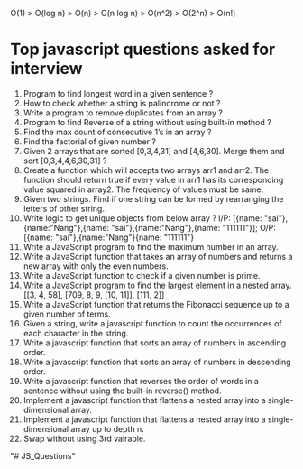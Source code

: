 O(1) > O(log n) > O(n) > O(n log n) > O(n^2) > O(2^n) > O(n!)

# Top javascript questions asked for interview

1. Program to find longest word in a given sentence ?
2. How to check whether a string is palindrome or not ?
3. Write a program to remove duplicates from an array ?
4. Program to find Reverse of a string without using built-in method ?
5. Find the max count of consecutive 1’s in an array ?
6. Find the factorial of given number ?
7. Given 2 arrays that are sorted [0,3,4,31] and [4,6,30]. Merge them and sort [0,3,4,4,6,30,31] ?
8. Create a function which will accepts two arrays arr1 and arr2. The function should return true if every value in arr1 has its corresponding value squared in array2. The frequency of values must be same.
9. Given two strings. Find if one string can be formed by rearranging the letters of other string.
10. Write logic to get unique objects from below array ?
    I/P: [{name: "sai"},{name:"Nang"},{name: "sai"},{name:"Nang"},{name: "111111"}];
    O/P: [{name: "sai"},{name:"Nang"}{name: "111111"}
11. Write a JavaScript program to find the maximum number in an array.
12. Write a JavaScript function that takes an array of numbers and returns a new array with only the even numbers.
13. Write a JavaScript function to check if a given number is prime.
14. Write a JavaScript program to find the largest element in a nested array.
    [[3, 4, 58], [709, 8, 9, [10, 11]], [111, 2]]
15. Write a JavaScript function that returns the Fibonacci sequence up to a given number of terms.
16. Given a string, write a javascript function to count the occurrences of each character in the string.
17. Write a javascript function that sorts an array of numbers in ascending order.
18. Write a javascript function that sorts an array of numbers in descending order.
19. Write a javascript function that reverses the order of words in a sentence without using the built-in reverse() method.
20. Implement a javascript function that flattens a nested array into a single-dimensional array.
21. Implement a javascript function that flattens a nested array into a single-dimensional array up to depth n.
22. Swap without using 3rd vairable.

"# JS_Questions"
